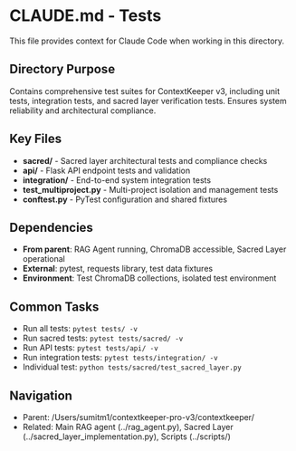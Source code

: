 # CLAUDE.md - Tests

This file provides context for Claude Code when working in this directory.

## Directory Purpose
Contains comprehensive test suites for ContextKeeper v3, including unit tests, integration tests, and sacred layer verification tests. Ensures system reliability and architectural compliance.

## Key Files
- **sacred/** - Sacred layer architectural tests and compliance checks
- **api/** - Flask API endpoint tests and validation
- **integration/** - End-to-end system integration tests
- **test_multiproject.py** - Multi-project isolation and management tests
- **conftest.py** - PyTest configuration and shared fixtures

## Dependencies
- **From parent**: RAG Agent running, ChromaDB accessible, Sacred Layer operational
- **External**: pytest, requests library, test data fixtures
- **Environment**: Test ChromaDB collections, isolated test environment

## Common Tasks
- Run all tests: `pytest tests/ -v`
- Run sacred tests: `pytest tests/sacred/ -v`
- Run API tests: `pytest tests/api/ -v`
- Run integration tests: `pytest tests/integration/ -v`
- Individual test: `python tests/sacred/test_sacred_layer.py`

## Navigation
- Parent: /Users/sumitm1/contextkeeper-pro-v3/contextkeeper/
- Related: Main RAG agent (../rag_agent.py), Sacred Layer (../sacred_layer_implementation.py), Scripts (../scripts/)